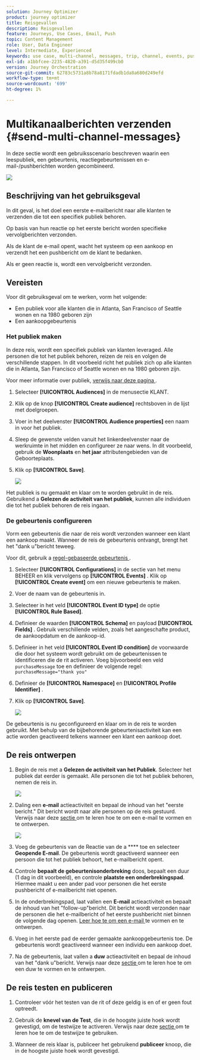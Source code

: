 ```yaml
---
solution: Journey Optimizer
product: journey optimizer
title: Reisgevallen
description: Reisgevallen
feature: Journeys, Use Cases, Email, Push
topic: Content Management
role: User, Data Engineer
level: Intermediate, Experienced
keywords: use case, multi-channel, messages, trip, channel, events, push
exl-id: a1bbfcee-2235-4820-a391-d5d35f499cb0
version: Journey Orchestration
source-git-commit: 62783c5731a8b78a8171fdadb1da8a680d249efd
workflow-type: tm+mt
source-wordcount: '699'
ht-degree: 1%

---
```


# Multikanaalberichten verzenden {#send-multi-channel-messages}

In deze sectie wordt een gebruiksscenario beschreven waarin een leespubliek, een gebeurtenis, reactiegebeurtenissen en e-mail-/pushberichten worden gecombineerd.

![](assets/jo-uc1.png)

## Beschrijving van het gebruiksgeval

In dit geval, is het doel een eerste e-mailbericht naar alle klanten te verzenden die tot een specifiek publiek behoren.

Op basis van hun reactie op het eerste bericht worden specifieke vervolgberichten verzonden.

Als de klant de e-mail opent, wacht het systeem op een aankoop en verzendt het een pushbericht om de klant te bedanken.

Als er geen reactie is, wordt een vervolgbericht verzonden.

## Vereisten

Voor dit gebruiksgeval om te werken, vorm het volgende:

* Een publiek voor alle klanten die in Atlanta, San Francisco of Seattle wonen en na 1980 geboren zijn
* Een aankoopgebeurtenis

### Het publiek maken

In deze reis, wordt een specifiek publiek van klanten leveraged. Alle personen die tot het publiek behoren, reizen de reis en volgen de verschillende stappen. In dit voorbeeld richt het publiek zich op alle klanten die in Atlanta, San Francisco of Seattle wonen en na 1980 geboren zijn.

Voor meer informatie over publiek, [ verwijs naar deze pagina ](../audience/about-audiences.md).

1. Selecteer **[!UICONTROL Audiences]** in de menusectie KLANT.
1. Klik op de knop **[!UICONTROL Create audience]** rechtsboven in de lijst met doelgroepen.
1. Voer in het deelvenster **[!UICONTROL Audience properties]** een naam in voor het publiek.
1. Sleep de gewenste velden vanuit het linkerdeelvenster naar de werkruimte in het midden en configureer ze naar wens. In dit voorbeeld, gebruik de **Woonplaats** en **het jaar** attributengebieden van de Geboorteplaats.
1. Klik op **[!UICONTROL Save]**.

   ![](assets/add-attributes.png)

Het publiek is nu gemaakt en klaar om te worden gebruikt in de reis. Gebruikend a **Gelezen de activiteit van het publiek**, kunnen alle individuen die tot het publiek behoren de reis ingaan.

### De gebeurtenis configureren

Vorm een gebeurtenis die naar de reis wordt verzonden wanneer een klant een aankoop maakt. Wanneer de reis de gebeurtenis ontvangt, brengt het het &quot;dank u&quot;bericht teweeg.

Voor dit, gebruik a [ regel-gebaseerde gebeurtenis ](../event/about-events.md).

1. Selecteer **[!UICONTROL Configurations]** in de sectie van het menu BEHEER en klik vervolgens op **[!UICONTROL Events]** . Klik op **[!UICONTROL Create event]** om een nieuwe gebeurtenis te maken.

1. Voer de naam van de gebeurtenis in.

1. Selecteer in het veld **[!UICONTROL Event ID type]** de optie **[!UICONTROL Rule Based]**.

1. Definieer de waarden **[!UICONTROL Schema]** en payload **[!UICONTROL Fields]** . Gebruik verschillende velden, zoals het aangeschafte product, de aankoopdatum en de aankoop-id.

1. Definieer in het veld **[!UICONTROL Event ID condition]** de voorwaarde die door het systeem wordt gebruikt om de gebeurtenissen te identificeren die de rit activeren. Voeg bijvoorbeeld een veld `purchaseMessage` toe en definieer de volgende regel: `purchaseMessage="thank you"`

1. Definieer de **[!UICONTROL Namespace]** en **[!UICONTROL Profile Identifier]** .

1. Klik op **[!UICONTROL Save]**.

   ![](assets/jo-uc2.png)

De gebeurtenis is nu geconfigureerd en klaar om in de reis te worden gebruikt. Met behulp van de bijbehorende gebeurtenisactiviteit kan een actie worden geactiveerd telkens wanneer een klant een aankoop doet.

## De reis ontwerpen

1. Begin de reis met a **Gelezen de activiteit van het Publiek**. Selecteer het publiek dat eerder is gemaakt. Alle personen die tot het publiek behoren, nemen de reis in.

   ![](assets/jo-uc4.png)

1. Daling een **e-mail** actieactiviteit en bepaal de inhoud van het &quot;eerste bericht.&quot; Dit bericht wordt naar alle personen op de reis gestuurd. Verwijs naar deze [ sectie ](../email/create-email.md) om te leren hoe te om een e-mail te vormen en te ontwerpen.

   ![](assets/jo-uc5.png)

1. Voeg de gebeurtenis van de Reactie van de a **** toe en selecteer **Geopende E-mail**. De gebeurtenis wordt geactiveerd wanneer een persoon die tot het publiek behoort, het e-mailbericht opent.

1. Controle **bepaalt de gebeurtenisonderbreking** doos, bepaalt een duur (1 dag in dit voorbeeld), en controle **plaatste een onderbrekingspad**. Hiermee maakt u een ander pad voor personen die het eerste pushbericht of e-mailbericht niet openen.

1. In de onderbrekingspad, laat vallen een **E-mail** actieactiviteit en bepaalt de inhoud van het &quot;follow-up&quot;bericht. Dit bericht wordt verzonden naar de personen die het e-mailbericht of het eerste pushbericht niet binnen de volgende dag openen. [ Leer hoe te om een e-mail ](../email/create-email.md) te vormen en te ontwerpen.

1. Voeg in het eerste pad de eerder gemaakte aankoopgebeurtenis toe. De gebeurtenis wordt geactiveerd wanneer een individu een aankoop doet.

1. Na de gebeurtenis, laat vallen a **duw** actieactiviteit en bepaal de inhoud van het &quot;dank u&quot;bericht. Verwijs naar deze [ sectie ](../push/create-push.md) om te leren hoe te om een duw te vormen en te ontwerpen.

## De reis testen en publiceren

1. Controleer vóór het testen van de rit of deze geldig is en of er geen fout optreedt.

1. Gebruik de **knevel van de Test**, die in de hoogste juiste hoek wordt gevestigd, om de testwijze te activeren. Verwijs naar deze [ sectie ](testing-the-journey.md) om te leren hoe te om de testwijze te gebruiken.

1. Wanneer de reis klaar is, publiceer het gebruikend **publiceer** knoop, die in de hoogste juiste hoek wordt gevestigd.
